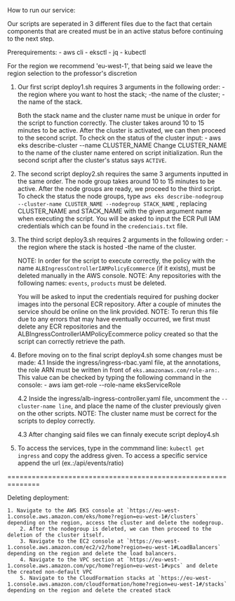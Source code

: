 How to run our service:

Our scripts are seperated in 3 different files due to the fact that certain components that are created must be in an active status
before continuing to the next step.

Prerequirements:
	- aws cli
	- eksctl
	- jq
	- kubectl


For the region we recommend 'eu-west-1', that being said we leave the region selection to the professor's discretion

1. Our first script deploy1.sh requires 3 arguments in the following order: 
	-the region where you want to host the stack; 
	-the name of the cluster; 
	-the name of the stack. 
	
	Both the stack name and the cluster name must be unique in order for the script to function correctly.
    	The cluster takes around 10 to 15 minutes to be active. After the cluster is activated, we can then proceed to the second script.
	To check on the status of the cluster input: 
		-  aws eks describe-cluster --name CLUSTER_NAME
	Change CLUSTER_NAME to the name of the cluster name entered on script initialization. 
	Run the second script after the cluster's status says `ACTIVE`.

2. The second script deploy2.sh requires the same 3 arguments inputted in the same order.
    The node group takes around 10 to 15 minutes to be active. After the node groups are ready, we proceed to the third script.
    To check the status the node groups, type `aws eks describe-nodegroup --cluster-name CLUSTER_NAME --nodegroup STACK_NAME` , replacing CLUSTER_NAME and STACK_NAME with the given argument name when executing the script.
    You will be asked to input the ECR Pull IAM credentials which can be found in the `credenciais.txt` file.

3. The third script deploy3.sh requires 2 arguments in the following order: 
	-the region where the stack is hosted
	-the name of the cluster.

	NOTE: In order for the script to execute correctly, the policy with the name `ALBIngressControllerIAMPolicyEcommerce` (if it exists), must be deleted manually in the AWS console.
	NOTE: Any repositories with the following names: `events`, `products` must be deleted.

	You will be asked to input the credentials required for pushing docker images into the personal ECR repository.
	After a couple of minutes the service should be online on the link provided.
	NOTE: To rerun this file due to any errors that may have eventually occurred, we first must delete any ECR repositories and the ALBIngressControllerIAMPolicyEcommerce policy created so that the script can correctly retrieve the path.
	
4. Before moving on to the final script deploy4.sh some changes must be made:
	4.1 Inside the ingress/ingress-rbac.yaml file, at the annotations, the role ARN must be written in front of  `eks.amazonaws.com/role-arn:`. This value can be checked by typing the following command in the console:
		- aws iam get-role --role-name eksServiceRole

	4.2 Inside the ingress/alb-ingress-controller.yaml file, uncomment the `--cluster-name line`, and place the name of the cluster previously given on the other scripts. NOTE: The cluster name must be correct for the scripts to deploy correctly.

	4.3 After changing said files we can finnaly execute script deploy4.sh

5. To access the services, type in the commmand line: `kubectl get ingress` and copy the address given. To access a specific service append the url (ex.:/api/events/ratio)

==============================================================

Deleting deployment:

	1. Navigate to the AWS EKS console at `https://eu-west-1.console.aws.amazon.com/eks/home?region=eu-west-1#/clusters` depending on the region, access the cluster and delete the nodegroup.
        2. After the nodegroup is deleted, we can then proceed to the deletion of the cluster itself.
        3. Navigate to the EC2 console at `https://eu-west-1.console.aws.amazon.com/ec2/v2/home?region=eu-west-1#LoadBalancers` depending on the region and delete the load balancers.
        4. Navigate to the VPC section at `https://eu-west-1.console.aws.amazon.com/vpc/home?region=eu-west-1#vpcs` and delete the created non-default VPC
        5. Navigate to the CloudFormation stacks at `https://eu-west-1.console.aws.amazon.com/cloudformation/home?region=eu-west-1#/stacks` depending on the region and delete the created stack
